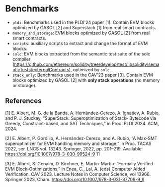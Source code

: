 # Benchmarks

* `pldi`: Benchmarks used in the PLDI'24 paper [1]. Contain EVM blocks optimized by GASOL [2] and Superstack [1] from real smart contracts.
* `memory_and_storage`: EVM blocks optimized by GASOL [2] from real smart contracts.
* `scripts`: auxiliary scripts to extract and change the format of EVM blocks.
* `solc`: EVM blocks extracted from the semantic test suite of the solc compiler (https://github.com/ethereum/solidity/tree/develop/test/libsolidity/semanticTests/externalContracts), optimized by `solc`.
* `stack_only`: Benchmarks used in the CAV'23 paper [3]. Contain EVM blocks optimized by GASOL [2] with __only stack operations__ (no memory or storage).


## References 

[1] E. Albert, M. G. de la Banda, A. Hernández-Cerezo, A. Ignatiev,
A. Rubio, and P. J. Stuckey, “SuperStack: Superoptimization of Stack-
Bytecode via Greedy, Constraint-based, and SAT Techniques,” in Proc.
PLDI 2024. ACM, 2024.

[2] E. Albert, P. Gordillo, A. Hernández-Cerezo, and A. Rubio, “A
Max-SMT superoptimizer for EVM handling memory and storage,”
in Proc. TACAS 2022, ser. LNCS vol. 13243. Springer, 2022, pp.
201–219. Available: https://doi.org/10.1007/978-3-030-99524-9 11

[3] E. Albert, S. Genaim, D. Kirchner, E. Martin-Martin. “Formally Verified EVM Block-Optimizations,” in Enea, C., Lal, A. (eds) Computer Aided Verification. CAV 2023. Lecture Notes in Computer Science, vol 13966. Springer 2023, Cham. https://doi.org/10.1007/978-3-031-37709-9_9


